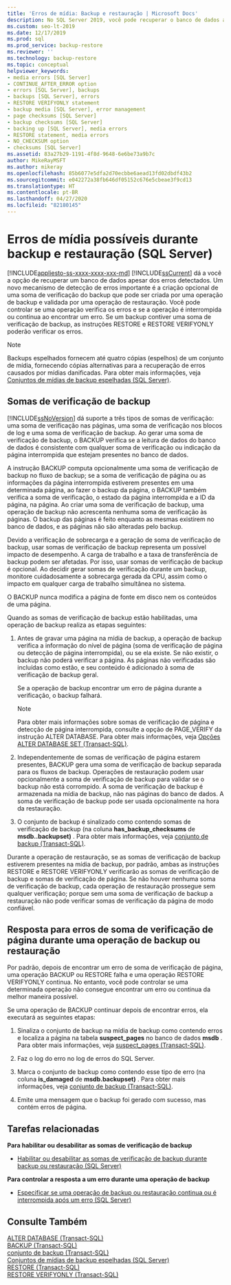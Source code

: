 ```yaml
---
title: 'Erros de mídia: Backup e restauração | Microsoft Docs'
description: No SQL Server 2019, você pode recuperar o banco de dados apesar dos erros detectados. Use RESTORE e RESTORE VERIFYONLY com uma soma de verificação de backup para verificar se há erros.
ms.custom: seo-lt-2019
ms.date: 12/17/2019
ms.prod: sql
ms.prod_service: backup-restore
ms.reviewer: ''
ms.technology: backup-restore
ms.topic: conceptual
helpviewer_keywords:
- media errors [SQL Server]
- CONTINUE_AFTER_ERROR option
- errors [SQL Server], backups
- backups [SQL Server], errors
- RESTORE VERIFYONLY statement
- backup media [SQL Server], error management
- page checksums [SQL Server]
- backup checksums [SQL Server]
- backing up [SQL Server], media errors
- RESTORE statement, media errors
- NO_CHECKSUM option
- checksums [SQL Server]
ms.assetid: 83a27b29-1191-4f8d-9648-6e6be73a9b7c
author: MikeRayMSFT
ms.author: mikeray
ms.openlocfilehash: 85b6077e5dfa2d70ecbbe6aead13fd02dbdf43b2
ms.sourcegitcommit: e042272a38fb646df05152c676e5cbeae3f9cd13
ms.translationtype: HT
ms.contentlocale: pt-BR
ms.lasthandoff: 04/27/2020
ms.locfileid: "82180145"
---
```

# <a name="possible-media-errors-during-backup-and-restore-sql-server"></a>Erros de mídia possíveis durante backup e restauração (SQL Server)
[!INCLUDE[appliesto-ss-xxxx-xxxx-xxx-md](../../includes/appliesto-ss-xxxx-xxxx-xxx-md.md)]
  [!INCLUDE[ssCurrent](../../includes/sscurrent-md.md)] dá a você a opção de recuperar um banco de dados apesar dos erros detectados. Um novo mecanismo de detecção de erros importante é a criação opcional de uma soma de verificação do backup que pode ser criada por uma operação de backup e validada por uma operação de restauração. Você pode controlar se uma operação verifica os erros e se a operação é interrompida ou continua ao encontrar um erro. Se um backup contiver uma soma de verificação de backup, as instruções RESTORE e RESTORE VERIFYONLY poderão verificar os erros.  
  
> [!NOTE]  
>  Backups espelhados fornecem até quatro cópias (espelhos) de um conjunto de mídia, fornecendo cópias alternativas para a recuperação de erros causados por mídias danificadas. Para obter mais informações, veja [Conjuntos de mídias de backup espelhadas &#40;SQL Server&#41;](../../relational-databases/backup-restore/mirrored-backup-media-sets-sql-server.md).  
  
  
##  <a name="backup-checksums"></a><a name="BckChecksums"></a> Somas de verificação de backup  
 [!INCLUDE[ssNoVersion](../../includes/ssnoversion-md.md)] dá suporte a três tipos de somas de verificação: uma soma de verificação nas páginas, uma soma de verificação nos blocos de log e uma soma de verificação de backup. Ao gerar uma soma de verificação de backup, o BACKUP verifica se a leitura de dados do banco de dados é consistente com qualquer soma de verificação ou indicação da página interrompida que estejam presentes no banco de dados.  
  
 A instrução BACKUP computa opcionalmente uma soma de verificação de backup no fluxo de backup; se a soma de verificação de página ou as informações da página interrompida estiverem presentes em uma determinada página, ao fazer o backup da página, o BACKUP também verifica a soma de verificação, o estado da página interrompida e a ID da página, na página. Ao criar uma soma de verificação de backup, uma operação de backup não acrescenta nenhuma soma de verificação às páginas. O backup das páginas é feito enquanto as mesmas existirem no banco de dados, e as páginas não são alteradas pelo backup.  
  
 Devido a verificação de sobrecarga e a geração de soma de verificação de backup, usar somas de verificação de backup representa um possível impacto de desempenho. A carga de trabalho e a taxa de transferência de backup podem ser afetadas. Por isso, usar somas de verificação de backup é opcional. Ao decidir gerar somas de verificação durante um backup, monitore cuidadosamente a sobrecarga gerada da CPU, assim como o impacto em qualquer carga de trabalho simultânea no sistema.  
  
 O BACKUP nunca modifica a página de fonte em disco nem os conteúdos de uma página.  
  
 Quando as somas de verificação de backup estão habilitadas, uma operação de backup realiza as etapas seguintes:  
  
1.  Antes de gravar uma página na mídia de backup, a operação de backup verifica a informação do nível de página (soma de verificação de página ou detecção de página interrompida), ou se ela existe. Se não existir, o backup não poderá verificar a página. As páginas não verificadas são incluídas como estão, e seu conteúdo é adicionado à soma de verificação de backup geral.  
  
     Se a operação de backup encontrar um erro de página durante a verificação, o backup falhará.  
  
    > [!NOTE]  
    >  Para obter mais informações sobre somas de verificação de página e detecção de página interrompida, consulte a opção de PAGE_VERIFY da instrução ALTER DATABASE. Para obter mais informações, veja [Opções ALTER DATABASE SET &#40;Transact-SQL&#41;](../../t-sql/statements/alter-database-transact-sql-set-options.md).  
  
2.  Independentemente de somas de verificação de página estarem presentes, BACKUP gera uma soma de verificação de backup separada para os fluxos de backup. Operações de restauração podem usar opcionalmente a soma de verificação de backup para validar se o backup não está corrompido. A soma de verificação de backup é armazenada na mídia de backup, não nas páginas do banco de dados. A soma de verificação de backup pode ser usada opcionalmente na hora da restauração.  
  
3.  O conjunto de backup é sinalizado como contendo somas de verificação de backup (na coluna **has_backup_checksums** de **msdb..backupset)** . Para obter mais informações, veja [conjunto de backup &#40;Transact-SQL&#41;](../../relational-databases/system-tables/backupset-transact-sql.md).  

 Durante a operação de restauração, se as somas de verificação de backup estiverem presentes na mídia de backup, por padrão, ambas as instruções RESTORE e RESTORE VERIFYONLY verificarão as somas de verificação de backup e somas de verificação de página. Se não houver nenhuma soma de verificação de backup, cada operação de restauração prossegue sem qualquer verificação; porque sem uma soma de verificação de backup a restauração não pode verificar somas de verificação da página de modo confiável.  
  
## <a name="response-to-page-checksum-errors-during-a-backup-or-restore-operation"></a>Resposta para erros de soma de verificação de página durante uma operação de backup ou restauração  
 Por padrão, depois de encontrar um erro de soma de verificação de página, uma operação BACKUP ou RESTORE falha e uma operação RESTORE VERIFYONLY continua. No entanto, você pode controlar se uma determinada operação não consegue encontrar um erro ou continua da melhor maneira possível.  
  
 Se uma operação de BACKUP continuar depois de encontrar erros, ela executará as seguintes etapas:  
  
1.  Sinaliza o conjunto de backup na mídia de backup como contendo erros e localiza a página na tabela **suspect_pages** no banco de dados **msdb** . Para obter mais informações, veja [suspect_pages &#40;Transact-SQL&#41;](../../relational-databases/system-tables/suspect-pages-transact-sql.md).  
  
2.  Faz o log do erro no log de erros do SQL Server.  
  
3.  Marca o conjunto de backup como contendo esse tipo de erro (na coluna **is_damaged** de **msdb.backupset)** . Para obter mais informações, veja [conjunto de backup &#40;Transact-SQL&#41;](../../relational-databases/system-tables/backupset-transact-sql.md).  
  
4.  Emite uma mensagem que o backup foi gerado com sucesso, mas contém erros de página.  
  
##  <a name="related-tasks"></a><a name="RelatedTasks"></a> Tarefas relacionadas  
 **Para habilitar ou desabilitar as somas de verificação de backup**  
  
-   [Habilitar ou desabilitar as somas de verificação de backup durante backup ou restauração &#40;SQL Server&#41;](../../relational-databases/backup-restore/enable-or-disable-backup-checksums-during-backup-or-restore-sql-server.md)  
  
 **Para controlar a resposta a um erro durante uma operação de backup**  
  
-   [Especificar se uma operação de backup ou restauração continua ou é interrompida após um erro &#40;SQL Server&#41;](../../relational-databases/backup-restore/specify-if-backup-or-restore-continues-or-stops-after-error.md)  
  
## <a name="see-also"></a>Consulte Também  
 [ALTER DATABASE &#40;Transact-SQL&#41;](../../t-sql/statements/alter-database-transact-sql.md)   
 [BACKUP &#40;Transact-SQL&#41;](../../t-sql/statements/backup-transact-sql.md)   
 [conjunto de backup &#40;Transact-SQL&#41;](../../relational-databases/system-tables/backupset-transact-sql.md)   
 [Conjuntos de mídias de backup espelhadas &#40;SQL Server&#41;](../../relational-databases/backup-restore/mirrored-backup-media-sets-sql-server.md)   
 [RESTORE &#40;Transact-SQL&#41;](../../t-sql/statements/restore-statements-transact-sql.md)   
 [RESTORE VERIFYONLY &#40;Transact-SQL&#41;](../../t-sql/statements/restore-statements-verifyonly-transact-sql.md)  
  
  
